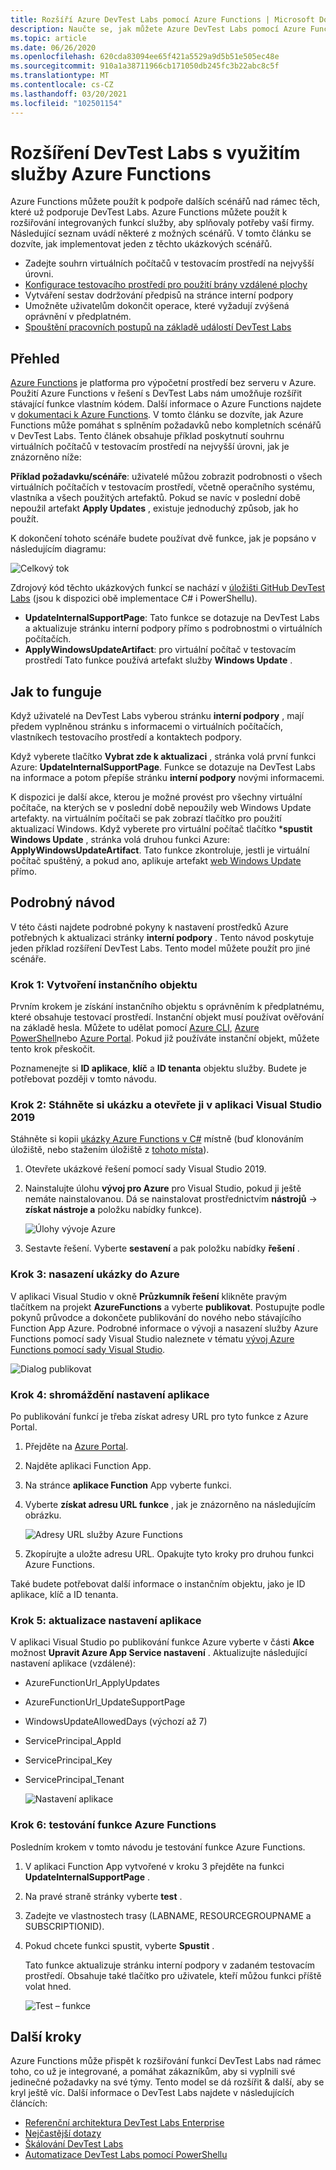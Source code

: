 ```yaml
---
title: Rozšíří Azure DevTest Labs pomocí Azure Functions | Microsoft Docs
description: Naučte se, jak můžete Azure DevTest Labs pomocí Azure Functions roztáhnout.
ms.topic: article
ms.date: 06/26/2020
ms.openlocfilehash: 620cda83094ee65f421a5529a9d5b51e505ec48e
ms.sourcegitcommit: 910a1a38711966cb171050db245fc3b22abc8c5f
ms.translationtype: MT
ms.contentlocale: cs-CZ
ms.lasthandoff: 03/20/2021
ms.locfileid: "102501154"
---
```

# <a name="use-azure-functions-to-extend-devtest-labs"></a>Rozšíření DevTest Labs s využitím služby Azure Functions
Azure Functions můžete použít k podpoře dalších scénářů nad rámec těch, které už podporuje DevTest Labs. Azure Functions můžete použít k rozšiřování integrovaných funkcí služby, aby splňovaly potřeby vaší firmy. Následující seznam uvádí některé z možných scénářů. V tomto článku se dozvíte, jak implementovat jeden z těchto ukázkových scénářů.

- Zadejte souhrn virtuálních počítačů v testovacím prostředí na nejvyšší úrovni.
- [Konfigurace testovacího prostředí pro použití brány vzdálené plochy](configure-lab-remote-desktop-gateway.md)
- Vytváření sestav dodržování předpisů na stránce interní podpory
- Umožněte uživatelům dokončit operace, které vyžadují zvýšená oprávnění v předplatném.
- [Spouštění pracovních postupů na základě událostí DevTest Labs](https://github.com/RogerBestMsft/DTL-SecureArtifactData)

## <a name="overview"></a>Přehled
[Azure Functions](../azure-functions/functions-overview.md) je platforma pro výpočetní prostředí bez serveru v Azure. Použití Azure Functions v řešení s DevTest Labs nám umožňuje rozšířit stávající funkce vlastním kódem. Další informace o Azure Functions najdete v [dokumentaci k Azure Functions](../azure-functions/functions-overview.md). V tomto článku se dozvíte, jak Azure Functions může pomáhat s splněním požadavků nebo kompletních scénářů v DevTest Labs. Tento článek obsahuje příklad poskytnutí souhrnu virtuálních počítačů v testovacím prostředí na nejvyšší úrovni, jak je znázorněno níže:

**Příklad požadavku/scénáře**: uživatelé můžou zobrazit podrobnosti o všech virtuálních počítačích v testovacím prostředí, včetně operačního systému, vlastníka a všech použitých artefaktů.  Pokud se navíc v poslední době nepoužil artefakt **Apply Updates** , existuje jednoduchý způsob, jak ho použít.

K dokončení tohoto scénáře budete používat dvě funkce, jak je popsáno v následujícím diagramu:  

![Celkový tok](./media/extend-devtest-labs-azure-functions/flow.png)

Zdrojový kód těchto ukázkových funkcí se nachází v [úložišti GitHub DevTest Labs](https://github.com/Azure/azure-devtestlab/tree/master/samples/DevTestLabs/AzureFunctions) (jsou k dispozici obě implementace C# i PowerShellu).

- **UpdateInternalSupportPage**: Tato funkce se dotazuje na DevTest Labs a aktualizuje stránku interní podpory přímo s podrobnostmi o virtuálních počítačích.
- **ApplyWindowsUpdateArtifact**: pro virtuální počítač v testovacím prostředí Tato funkce používá artefakt služby **Windows Update** .

## <a name="how-it-works"></a>Jak to funguje
Když uživatelé na DevTest Labs vyberou stránku **interní podpory** , mají předem vyplněnou stránku s informacemi o virtuálních počítačích, vlastníkech testovacího prostředí a kontaktech podpory.  

Když vyberete tlačítko **Vybrat zde k aktualizaci** , stránka volá první funkci Azure: **UpdateInternalSupportPage**. Funkce se dotazuje na DevTest Labs na informace a potom přepíše stránku **interní podpory** novými informacemi.

K dispozici je další akce, kterou je možné provést pro všechny virtuální počítače, na kterých se v poslední době nepoužily web Windows Update artefakty. na virtuálním počítači se pak zobrazí tlačítko pro použití aktualizací Windows. Když vyberete pro virtuální počítač tlačítko ***spustit Windows Update** , stránka volá druhou funkci Azure: **ApplyWindowsUpdateArtifact**. Tato funkce zkontroluje, jestli je virtuální počítač spuštěný, a pokud ano, aplikuje artefakt [web Windows Update](https://github.com/Azure/azure-devtestlab/tree/master/Artifacts/windows-install-windows-updates) přímo.

## <a name="step-by-step-walkthrough"></a>Podrobný návod
V této části najdete podrobné pokyny k nastavení prostředků Azure potřebných k aktualizaci stránky **interní podpory** . Tento návod poskytuje jeden příklad rozšíření DevTest Labs. Tento model můžete použít pro jiné scénáře.

### <a name="step-1-create-a-service-principal"></a>Krok 1: Vytvoření instančního objektu 
Prvním krokem je získání instančního objektu s oprávněním k předplatnému, které obsahuje testovací prostředí. Instanční objekt musí používat ověřování na základě hesla. Můžete to udělat pomocí [Azure CLI](/cli/azure/create-an-azure-service-principal-azure-cli), [Azure PowerShell](/powershell/azure/create-azure-service-principal-azureps)nebo [Azure Portal](../active-directory/develop/howto-create-service-principal-portal.md). Pokud již používáte instanční objekt, můžete tento krok přeskočit.

Poznamenejte si **ID aplikace**, **klíč** a **ID tenanta** objektu služby. Budete je potřebovat později v tomto návodu. 

### <a name="step-2-download-the-sample-and-open-in-visual-studio-2019"></a>Krok 2: Stáhněte si ukázku a otevřete ji v aplikaci Visual Studio 2019
Stáhněte si kopii [ukázky Azure Functions v C#](https://github.com/Azure/azure-devtestlab/tree/master/samples/DevTestLabs/AzureFunctions/CSharp) místně (buď klonováním úložiště, nebo stažením úložiště z [tohoto místa](https://github.com/Azure/azure-devtestlab/archive/master.zip)).  

1. Otevřete ukázkové řešení pomocí sady Visual Studio 2019.  
1. Nainstalujte úlohu **vývoj pro Azure** pro Visual Studio, pokud ji ještě nemáte nainstalovanou. Dá se nainstalovat prostřednictvím **nástrojů**  ->  **získat nástroje a** položku nabídky funkce).

    ![Úlohy vývoje Azure](./media/extend-devtest-labs-azure-functions/azure-development-workload-vs.png)
1. Sestavte řešení. Vyberte **sestavení** a pak položku nabídky **řešení** .

### <a name="step-3-deploy-the-sample-to-azure"></a>Krok 3: nasazení ukázky do Azure
V aplikaci Visual Studio v okně **Průzkumník řešení** klikněte pravým tlačítkem na projekt **AzureFunctions** a vyberte **publikovat**. Postupujte podle pokynů průvodce a dokončete publikování do nového nebo stávajícího Function App Azure. Podrobné informace o vývoji a nasazení služby Azure Functions pomocí sady Visual Studio naleznete v tématu [vývoj Azure Functions pomocí sady Visual Studio](../azure-functions/functions-develop-vs.md).

![Dialog publikovat](./media/extend-devtest-labs-azure-functions/publish-dialog.png)


### <a name="step-4--gather-application-settings"></a>Krok 4: shromáždění nastavení aplikace
Po publikování funkcí je třeba získat adresy URL pro tyto funkce z Azure Portal. 

1. Přejděte na [Azure Portal](https://portal.azure.com). 
1. Najděte aplikaci Function App.
1. Na stránce **aplikace Function** App vyberte funkci. 
1. Vyberte **získat adresu URL funkce** , jak je znázorněno na následujícím obrázku. 

    ![Adresy URL služby Azure Functions](./media/extend-devtest-labs-azure-functions/function-url.png)
4. Zkopírujte a uložte adresu URL. Opakujte tyto kroky pro druhou funkci Azure Functions. 

Také budete potřebovat další informace o instančním objektu, jako je ID aplikace, klíč a ID tenanta.


### <a name="step-5--update-application-settings"></a>Krok 5: aktualizace nastavení aplikace
V aplikaci Visual Studio po publikování funkce Azure vyberte v části **Akce** možnost **Upravit Azure App Service nastavení** . Aktualizujte následující nastavení aplikace (vzdálené):

- AzureFunctionUrl_ApplyUpdates
- AzureFunctionUrl_UpdateSupportPage
- WindowsUpdateAllowedDays (výchozí až 7)
- ServicePrincipal_AppId
- ServicePrincipal_Key
- ServicePrincipal_Tenant

    ![Nastavení aplikace](./media/extend-devtest-labs-azure-functions/application-settings.png)

### <a name="step-6-test-the-azure-function"></a>Krok 6: testování funkce Azure Functions
Posledním krokem v tomto návodu je testování funkce Azure Functions.  

1. V aplikaci Function App vytvořené v kroku 3 přejděte na funkci **UpdateInternalSupportPage** . 
1. Na pravé straně stránky vyberte **test** . 
1. Zadejte ve vlastnostech trasy (LABNAME, RESOURCEGROUPNAME a SUBSCRIPTIONID).
1. Pokud chcete funkci spustit, vyberte **Spustit** .  

    Tato funkce aktualizuje stránku interní podpory v zadaném testovacím prostředí. Obsahuje také tlačítko pro uživatele, kteří můžou funkci příště volat hned.

    ![Test – funkce](./media/extend-devtest-labs-azure-functions/test-function.png)

## <a name="next-steps"></a>Další kroky
Azure Functions může přispět k rozšiřování funkcí DevTest Labs nad rámec toho, co už je integrované, a pomáhat zákazníkům, aby si vyplnili své jedinečné požadavky na své týmy. Tento model se dá rozšířit & další, aby se kryl ještě víc.  Další informace o DevTest Labs najdete v následujících článcích: 

- [Referenční architektura DevTest Labs Enterprise](devtest-lab-reference-architecture.md)
- [Nejčastější dotazy](devtest-lab-faq.md)
- [Škálování DevTest Labs](devtest-lab-guidance-scale.md)
- [Automatizace DevTest Labs pomocí PowerShellu](https://github.com/Azure/azure-devtestlab/tree/master/samples/DevTestLabs/Modules/Library/Tests)








